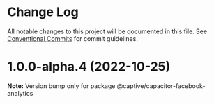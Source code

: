 # Change Log

All notable changes to this project will be documented in this file.
See [Conventional Commits](https://conventionalcommits.org) for commit guidelines.

# 1.0.0-alpha.4 (2022-10-25)

**Note:** Version bump only for package @captive/capacitor-facebook-analytics
